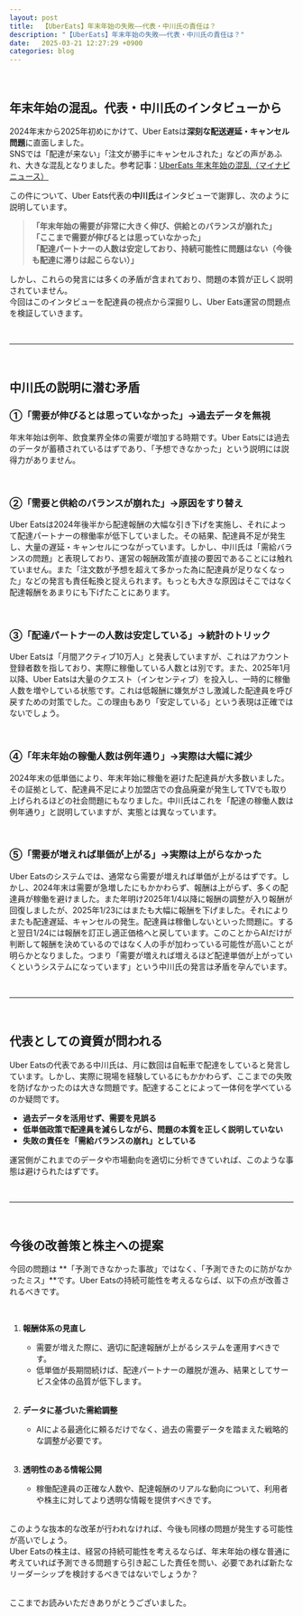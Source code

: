 ```yaml
---
layout: post
title:  【UberEats】年末年始の失敗——代表・中川氏の責任は？
description: "【UberEats】年末年始の失敗——代表・中川氏の責任は？"
date:   2025-03-21 12:27:29 +0900
categories: blog
---
```


<br>


## 年末年始の混乱。代表・中川氏のインタビューから

2024年末から2025年初めにかけて、Uber Eatsは**深刻な配送遅延・キャンセル問題**に直面しました。  
SNSでは「配達が来ない」「注文が勝手にキャンセルされた」などの声があふれ、大きな混乱となりました。参考記事：[UberEats 年末年始の混乱（マイナビニュース）](https://news.mynavi.jp/article/20250310-3144641/DETAIL/)

この件について、Uber Eats代表の**中川氏**はインタビューで謝罪し、次のように説明しています。

> **「年末年始の需要が非常に大きく伸び、供給とのバランスが崩れた」**  
> **「ここまで需要が伸びるとは思っていなかった」**  
> **「配達パートナーの人数は安定しており、持続可能性に問題はない（今後も配達に滞りは起こらない）」**

しかし、これらの発言には多くの矛盾が含まれており、問題の本質が正しく説明されていません。  
今回はこのインタビューを配達員の視点から深掘りし、Uber Eats運営の問題点を検証していきます。

<br>

---

<br>

## **中川氏の説明に潜む矛盾**

### **①「需要が伸びるとは思っていなかった」→過去データを無視**
年末年始は例年、飲食業界全体の需要が増加する時期です。Uber Eatsには過去のデータが蓄積されているはずであり、「予想できなかった」という説明には説得力がありません。

<br>

### **②「需要と供給のバランスが崩れた」→原因をすり替え**
Uber Eatsは2024年後半から配達報酬の大幅な引き下げを実施し、それによって配達パートナーの稼働率が低下していました。その結果、配達員不足が発生し、大量の遅延・キャンセルにつながっています。しかし、中川氏は「需給バランスの問題」と表現しており、運営の報酬政策が直接の要因であることには触れていません。また「注文数が予想を超えて多かった為に配達員が足りなくなった」などの発言も責任転換と捉えられます。もっとも大きな原因はそこではなく配達報酬をあまりにも下げたことにあります。

<br>

### **③「配達パートナーの人数は安定している」→統計のトリック**
Uber Eatsは「月間アクティブ10万人」と発表していますが、これはアカウント登録者数を指しており、実際に稼働している人数とは別です。また、2025年1月以降、Uber Eatsは大量のクエスト（インセンティブ）を投入し、一時的に稼働人数を増やしている状態です。これは低報酬に嫌気がさし激減した配達員を呼び戻すための対策でした。この理由もあり「安定している」という表現は正確ではないでしょう。

<br>

### **④「年末年始の稼働人数は例年通り」→実際は大幅に減少**
2024年末の低単価により、年末年始に稼働を避けた配達員が大多数いました。その証拠として、配達員不足により加盟店での食品廃棄が発生してTVでも取り上げられるほどの社会問題にもなりました。中川氏はこれを「配達の稼働人数は例年通り」と説明していますが、実態とは異なっています。

<br>

### **⑤「需要が増えれば単価が上がる」→実際は上がらなかった**
Uber Eatsのシステムでは、通常なら需要が増えれば単価が上がるはずです。しかし、2024年末は需要が急増したにもかかわらず、報酬は上がらず、多くの配達員が稼働を避けました。また年明け2025年1/4以降に報酬の調整が入り報酬が回復しましたが、2025年1/23にはまたも大幅に報酬を下げました。それによりまたも配達遅延、キャンセルの発生。配達員は稼働しないといった問題に。すると翌日1/24には報酬を訂正し適正価格へと戻しています。このことからAIだけが判断して報酬を決めているのではなく人の手が加わっている可能性が高いことが明らかとなりました。つまり「需要が増えれば増えるほど配達単価が上がっていくというシステムになっています」という中川氏の発言は矛盾を孕んでいます。

<br>

---

<br>

## **代表としての資質が問われる**
Uber Eatsの代表である中川氏は、月に数回は自転車で配達をしていると発言しています。しかし、実際に現場を経験しているにもかかわらず、ここまでの失敗を防げなかったのは大きな問題です。配達することによって一体何を学べているのか疑問です。

- **過去データを活用せず、需要を見誤る**
- **低単価政策で配達員を減らしながら、問題の本質を正しく説明していない**
- **失敗の責任を「需給バランスの崩れ」としている**

運営側がこれまでのデータや市場動向を適切に分析できていれば、このような事態は避けられたはずです。

<br>

---

<br>

## **今後の改善策と株主への提案**
今回の問題は **「予測できなかった事故」ではなく、「予測できたのに防がなかったミス」**です。Uber Eatsの持続可能性を考えるならば、以下の点が改善されるべきです。

<br>

1. **報酬体系の見直し**
   - 需要が増えた際に、適切に配達報酬が上がるシステムを運用すべきです。
   - 低単価が長期間続けば、配達パートナーの離脱が進み、結果としてサービス全体の品質が低下します。

   <br>

2. **データに基づいた需給調整**
   - AIによる最適化に頼るだけでなく、過去の需要データを踏まえた戦略的な調整が必要です。

   <br>

3. **透明性のある情報公開**
   - 稼働配達員の正確な人数や、配達報酬のリアルな動向について、利用者や株主に対してより透明な情報を提供すべきです。

   <br>

このような抜本的な改革が行われなければ、今後も同様の問題が発生する可能性が高いでしょう。  
Uber Eatsの株主は、経営の持続可能性を考えるならば、年末年始の様な普通に考えていれば予測できる問題すら引き起こした責任を問い、必要であれば新たなリーダーシップを検討するべきではないでしょうか？

<br>
ここまでお読みいただきありがとうございました。

